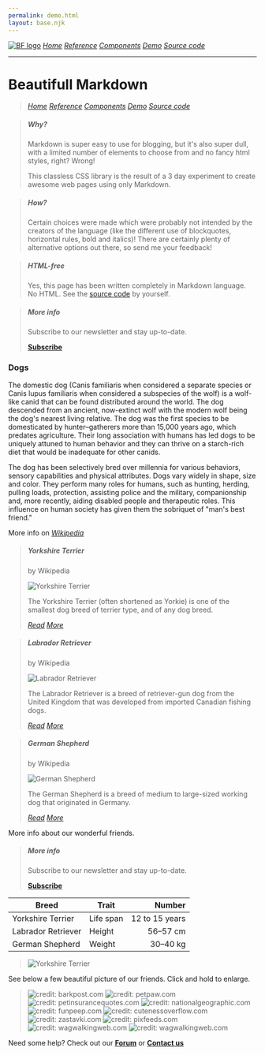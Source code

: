 ```yaml
---
permalink: demo.html
layout: base.njk
---
```

[![BF logo](https://base.finance/images/icons/icon-36.png "Logo")](https://base.finance)
[*Home*](/)
[*Reference*](/bfmd/reference)
[*Components*](/bfmd/components)
[*Demo*](/bfmd/demo)
[*Source code*](/bfmd/source)

---

# Beautifull Markdown

> [*Home*](/)
> [*Reference*](/bfmd/reference)
> [*Components*](/bfmd/components)
> [*Demo*](/bfmd/demo)
> [*Source code*](/bfmd/source)

> ##### Why?
>
> Markdown is super easy to use for blogging, but it's also super dull, with a limited number of elements to choose from and no fancy html styles, right? Wrong!
>
> This classless CSS library is the result of a 3 day experiment to create awesome web pages using only Markdown.

> ##### How?
>
> Certain choices were made which were probably not intended by the creators of the language (like the different use of blockquotes, horizontal rules, bold and italics)! There are certainly plenty of alternative options out there, so send me your feedback!

> ##### HTML-free
>
> Yes, this page has been written completely in Markdown language. No HTML. See the [source code](/bfmd/source) by yourself.

> ##### More info
>
> Subscribe to our newsletter and stay up-to-date.
>
> [**Subscribe**](#)

### Dogs

The domestic dog (Canis familiaris when considered a separate species or Canis lupus familiaris when considered a subspecies of the wolf) is a wolf-like canid that can be found distributed around the world. The dog descended from an ancient, now-extinct wolf with the modern wolf being the dog's nearest living relative. The dog was the first species to be domesticated by hunter–gatherers more than 15,000 years ago, which predates agriculture. Their long association with humans has led dogs to be uniquely attuned to human behavior and they can thrive on a starch-rich diet that would be inadequate for other canids.

The dog has been selectively bred over millennia for various behaviors, sensory capabilities and physical attributes. Dogs vary widely in shape, size and color. They perform many roles for humans, such as hunting, herding, pulling loads, protection, assisting police and the military, companionship and, more recently, aiding disabled people and therapeutic roles. This influence on human society has given them the sobriquet of "man's best friend."

More info on [*Wikipedia*](https://en.wikipedia.org/wiki/Dog)

> ##### Yorkshire Terrier
> by Wikipedia
>
> ![Yorkshire Terrier](https://live.staticflickr.com/2129/2451023350_9ed36c934e_b.jpg)
>
> The Yorkshire Terrier (often shortened as Yorkie) is one of the smallest dog breed of terrier type, and of any dog breed.
>
> [*Read*](https://en.wikipedia.org/wiki/Yorkshire_Terrier)
> [*More*](https://en.wikipedia.org/wiki/Yorkshire_Terrier#Description)

> ##### Labrador Retriever
> by Wikipedia
>
> ![Labrador Retriever](https://live.staticflickr.com/4089/5185896885_35485e3a4b_b.jpg)
>
> The Labrador Retriever is a breed of retriever-gun dog from the United Kingdom that was developed from imported Canadian fishing dogs.
>
> [*Read*](https://en.wikipedia.org/wiki/Labrador_Retriever)
> [*More*](https://en.wikipedia.org/wiki/Labrador_Retriever#Description)

> ##### German Shepherd
> by Wikipedia
>
> ![German Shepherd](https://live.staticflickr.com/135/342532957_d4a423642c_b.jpg)
>
> The German Shepherd is a breed of medium to large-sized working dog that originated in Germany.
>
> [*Read*](https://en.wikipedia.org/wiki/German_Shepherd)
> [*More*](https://en.wikipedia.org/wiki/German_Shepherd#Description)

More info about our wonderful friends.

> ##### More info
>
> Subscribe to our newsletter and stay up-to-date.
>
> [**Subscribe**](#)

| Breed              | Trait     | Number         |
| ---                | ---       | ---:           |
| Yorkshire Terrier  | Life span | 12 to 15 years |
| Labrador Retriever | Height    | 56–57 cm       |
| German Shepherd    | Weight    | 30–40 kg       |

> ![Yorkshire Terrier](https://live.staticflickr.com/2129/2451023350_9ed36c934e_b.jpg)

See below a few beautiful picture of our friends. Click and hold to enlarge.

> ![credit: barkpost.com](https://barkpost.com/wp-content/uploads/2014/06/DOG-2-superJumbo.jpg)
> ![credit: petpaw.com](https://www.petpaw.com.au/wp-content/uploads/2013/02/Dachshund1.jpg)
> ![credit: petinsurancequotes.com](https://www.petinsurancequotes.com/app/uploads/2019/08/greyhound-dogs.jpg)
> ![credit: nationalgeographic.com](https://www.nationalgeographic.com/content/dam/news/2017/09/09/booktalk-dogs-feelings/booktalk-dogs-feelings-NationalGeographic_1433912.ngsversion.1504880274221.adapt.1900.1.jpg)
> ![credit: funpeep.com](https://funpeep.com/wp-content/uploads/2015/11/Cute-Pictures-of-Dogs-Pomeranian-Puppy.jpg)
> ![credit: cutenessoverflow.com](https://www.cutenessoverflow.com/wp-content/uploads/2014/06/adorable-dogs-8.jpg)
> ![credit: zastavki.com](https://www.zastavki.com/pictures/1920x1200/2012/Animals_Dogs_Little_puppy_033758_.jpg)
> ![credit: pixfeeds.com](https://pixfeeds.com/images/dogs/1280-527856963-young-black-pug-puppy-eating.jpg)
> ![credit: wagwalkingweb.com](https://images.wagwalkingweb.com/media/daily_wag/behavior_guides/hero/1530413619.26/why-do-boxer-dogs-stink.jpg)
> ![credit: wagwalkingweb.com](https://images.wagwalkingweb.com/media/daily_wag/behavior_guides/why-dogs-like-fetch/hero/Why-Dogs-Like-Fetch.jpg)

Need some help? Check out our [**Forum**](/) or [**Contact us**](/)
